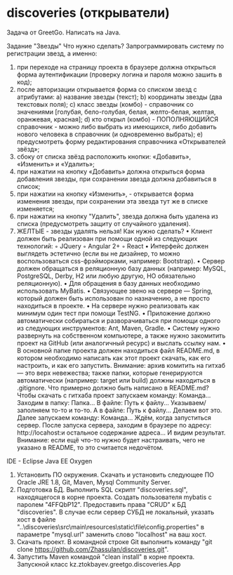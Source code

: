 # discoveries (открыватели)
Задача от GreetGo. Написать на Java.

Задание "Звезды"
Что нужно сделать?
Запрограммировать систему по регистрации звезд, а именно:
1. при переходе на страницу проекта в браузере должна открыться форма
аутентификации (проверку логина и пароля можно зашить в код);
2. после авторизации открывается форма со списком звезд с атрибутами:
a) название звезды (текст);
b) координаты звезды (два текстовых поля);
c) класс звезды (комбо) - справочник со значениями [голубая, бело-голубая, белая,
желто-белая, желтая, оранжевая, красная];
d) кто открыл (комбо) - ПОПОЛНЯЮЩИЙСЯ справочник - можно либо выбрать из
имеющихся, либо добавить нового человека в справочник (и одновременно
выбрать);
e) предусмотреть форму редактирования справочника «Открывателей звёзд»;
3. сбоку от списка звёзд расположить кнопки: «Добавить», «Изменить» и «Удалить»;
4. при нажатии на кнопку «Добавить» должна открыться форма добавления звезды, при
сохранении звезда должна добавиться в список;
5. при нажатии на кнопку «Изменить», - открывается форма изменения звезды, при
сохранении эта звезда тут же в списке изменяется;
6. при нажатии на кнопку "Удалить", звезда должна быть удалена из списка
(предусмотреть защиту от случайного удаления).
7. ЖЕЛТЫЕ - звезды удалять нельзя!
Как нужно сделать?
• Клиент должен быть реализован при помощи одной из следующих технологий:
◦ JQuery
◦ Angular 2+
◦ React
• Интерфейс должен выглядеть эстетично (если вы не дизайнер, то можно
воспользоваться css-фрэйморками, например: Bootstrap).
• Сервер должен обращаться в реляционную базу данных (например: MySQL,
PostgreSQL, Derby, H2 или любую другую, НО обязательно реляционную).
• Для обращения в базу данных необходимо использовать MyBatis.
• Связующее звено на сервере — Spring, который должен быть использован по
назначению, а не просто находиться в проекте.
• На сервере нужно реализовать как минимум один тест при помощи TestNG.
• Приложение должно автоматически собираться и разворачиваться при помощи одного
из следующих инструментов: Ant, Maven, Gradle.
• Систему нужно развернуть на собственном компьютере, а также нужно закомитить
проект на GitHub (или аналогичный ресурс) и выслать ссылку нам.
• В основной папке проекта должен находиться файл README.md, в котором
необходимо написать как этот проект скачать, как его настроить, и как его запустить.
Внимание: архив комитить на гитхаб — это верх невежества; также
папки, которые генерируются автоматически (например: target или
build) должны находиться в .gitignore.
Что примерно должно быть написано в README.md?
Чтобы скачать с гитхаба проект запускаем команду:
Команда...
Заходим в папку:
Папка...
В файле:
Путь к файлу...
Указываем/заполняем то-то и то-то. А в файле:
Путь к файлу...
Делаем вот это. Далее запускаем команду:
Команда...
Ждём, когда запуститься сервер. После запуска сервера, заходим в браузере по адресу:
http://locahost:и остальное содержание адреса...
И видим результат.
Внимание: если ещё что-то нужно будет настраивать, чего не указано в README, то это
считается недочётом.


IDE - Eclipse Java EE Oxygen

1. Установить ПО окружения. Скачать и установить следующее ПО Oracle JRE 1.8, Git, Maven, Mysql Community Server.
2. Подготовка БД. Выполнить SQL скрипт "discoveries.sql", находящегося в корне проекта. Создать пользователя mybatis с паролем "4FFQbP12". Предоставить права "CRUD" к БД "discoveries". В случае если сервер СУБД не локальный, указать хост в файле "..\discoveries\src\main\resources\static\file\config.properties" в параметре "mysql.url" заменить слово "localhost" на ваш хост.
3. Скачать проект. В командной строке Git выполнить команду "git clone https://github.com/Zhassulan/discoveries.git".
4. Запустить Maven  командой "clean install" в корне проекта. Запускной класс kz.ztokbayev.greetgo.discoveries.App
